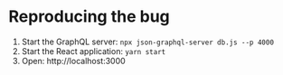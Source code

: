 # Reproducing the bug
1. Start the GraphQL server: `npx json-graphql-server db.js --p 4000`
2. Start the React application: `yarn start`
3. Open: http://localhost:3000